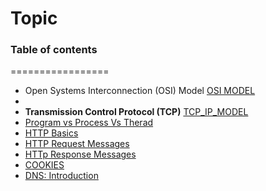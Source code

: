 # Topic
### Table of contents
=================
<!--ts-->
* Open Systems Interconnection (OSI) Model [OSI MODEL](https://www.educative.io/module/lesson/network-fundamentals/7AAqwx78YJr)
* 
* **Transmission Control Protocol (TCP)** [TCP_IP_MODEL](https://www.educative.io/module/lesson/network-fundamentals/RM7A42REMqz)
* [Program vs Process Vs Therad](https://www.educative.io/module/lesson/network-fundamentals/qZzBpWJgkQy)
* [HTTP Basics](https://www.educative.io/module/lesson/network-fundamentals/m2ALwGP88kO)
* [HTTP Request Messages](https://www.educative.io/module/lesson/network-fundamentals/N8rmj5AjEJm)
* [HTTp Response Messages](https://www.educative.io/module/lesson/network-fundamentals/x1W67An4Qkn)
* [COOKIES](https://www.educative.io/module/lesson/network-fundamentals/7noQjM73YWO)
* [DNS: Introduction](https://www.educative.io/module/lesson/network-fundamentals/RLYrwLNgoOz)
<!--te-->
